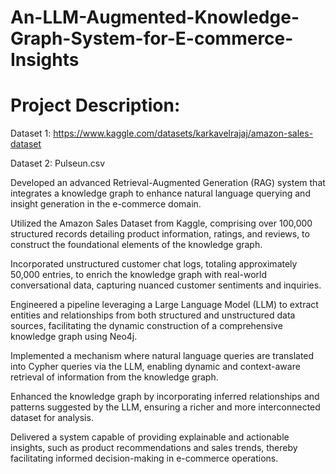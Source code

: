 # An-LLM-Augmented-Knowledge-Graph-System-for-E-commerce-Insights

# Project Description:
Dataset 1: https://www.kaggle.com/datasets/karkavelrajaj/amazon-sales-dataset

Dataset 2: Pulseun.csv

Developed an advanced Retrieval-Augmented Generation (RAG) system that integrates a knowledge graph to enhance natural language querying and insight generation in the e-commerce domain.

Utilized the Amazon Sales Dataset from Kaggle, comprising over 100,000 structured records detailing product information, ratings, and reviews, to construct the foundational elements of the knowledge graph.

Incorporated unstructured customer chat logs, totaling approximately 50,000 entries, to enrich the knowledge graph with real-world conversational data, capturing nuanced customer sentiments and inquiries.

Engineered a pipeline leveraging a Large Language Model (LLM) to extract entities and relationships from both structured and unstructured data sources, facilitating the dynamic construction of a comprehensive knowledge graph using Neo4j.

Implemented a mechanism where natural language queries are translated into Cypher queries via the LLM, enabling dynamic and context-aware retrieval of information from the knowledge graph.

Enhanced the knowledge graph by incorporating inferred relationships and patterns suggested by the LLM, ensuring a richer and more interconnected dataset for analysis.

Delivered a system capable of providing explainable and actionable insights, such as product recommendations and sales trends, thereby facilitating informed decision-making in e-commerce operations.

